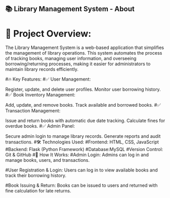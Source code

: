 ## 📚 Library Management System - About
# 🎯 Project Overview:
The Library Management System is a web-based application that simplifies the management of library operations. This system automates the process of tracking books, managing user information, and overseeing borrowing/returning processes, making it easier for administrators to maintain library records efficiently.

#🔥 Key Features:
#✅ User Management:

Register, update, and delete user profiles.
Monitor user borrowing history.
#✅ Book Inventory Management:

Add, update, and remove books.
Track available and borrowed books.
#✅ Transaction Management:

Issue and return books with automatic due date tracking.
Calculate fines for overdue books.
#✅ Admin Panel:

Secure admin login to manage library records.
Generate reports and audit transactions.
#🛠️ Technologies Used:
#Frontend: HTML, CSS, JavaScript
#Backend: Flask (Python Framework)
#Database:MySQL
#Version Control: Git & GitHub
#🚀 How It Works:
#Admin Login:
Admins can log in and manage books, users, and transactions.

#User Registration & Login:
Users can log in to view available books and track their borrowing history.

#Book Issuing & Return:
Books can be issued to users and returned with fine calculation for late returns.
